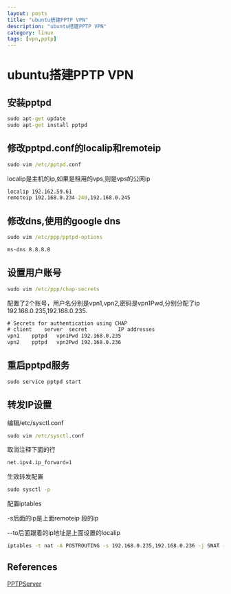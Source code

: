 ```yaml
---
layout: posts
title: "ubuntu搭建PPTP VPN"
description: "ubuntu搭建PPTP VPN"
category: linux
tags: [vpn,pptp]
---
```


# ubuntu搭建PPTP VPN

## 安装pptpd
```cmd
sudo apt-get update
sudo apt-get install pptpd
```

## 修改pptpd.conf的localip和remoteip
```cmd
sudo vim /etc/pptpd.conf
```

localip是主机的ip,如果是租用的vps,则是vps的公网ip

```cmd
localip 192.162.59.61
remoteip 192.168.0.234-240,192.168.0.245
```

## 修改dns,使用的google dns
```cmd
sudo vim /etc/ppp/pptpd-options
```

```cmd
ms-dns 8.8.8.8
```

## 设置用户账号
```cmd
sudo vim /etc/ppp/chap-secrets
```

配置了2个账号，用户名分别是vpn1,vpn2,密码是vpn1Pwd,分别分配了ip 192.168.0.235,192.168.0.235.

```cmd
# Secrets for authentication using CHAP
# client	server	secret			IP addresses
vpn1	pptpd	vpn1Pwd	192.168.0.235
vpn2	pptpd	vpn2Pwd	192.168.0.236
```

## 重启pptpd服务
```cmd
sudo service pptpd start
```

## 转发IP设置
编辑/etc/sysctl.conf

```cmd
sudo vim /etc/sysctl.conf
```
取消注释下面的行

```cmd
net.ipv4.ip_forward=1
```

生效转发配置

```cmd
sudo sysctl -p
```

配置iptables

-s后面的ip是上面remoteip 段的ip

--to后面跟着的ip地址是上面设置的localip

```cmd
iptables -t nat -A POSTROUTING -s 192.168.0.235,192.168.0.236 -j SNAT --to 192.162.59.61
```

## References
[PPTPServer](https://help.ubuntu.com/community/PPTPServer)
